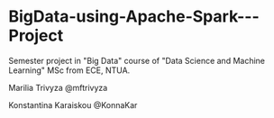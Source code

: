 # BigData-using-Apache-Spark---Project

Semester project in "Big Data" course of "Data Science and Machine Learning" MSc from ECE, NTUA.


Marilia Trivyza @mftrivyza

Konstantina Karaiskou @KonnaKar
